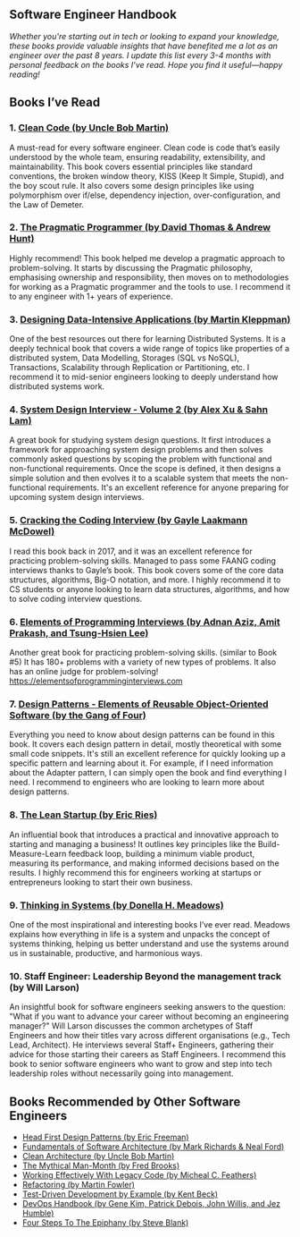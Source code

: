 ## Software Engineer Handbook

*Whether you're starting out in tech or looking to expand your knowledge, these books provide valuable insights that have benefited me a lot as an engineer over the past 8 years. I update this list every 3-4 months with personal feedback on the books I’ve read. Hope you find it useful—happy reading!*

## Books I’ve Read

### 1. [Clean Code (by Uncle Bob Martin)](https://www.amazon.co.uk/Clean-Code-Handbook-Software-Craftsmanship/dp/0132350882)
A must-read for every software engineer. Clean code is code that’s easily understood by the whole team, ensuring readability, extensibility, and maintainability. This book covers essential principles like standard conventions, the broken window theory, KISS (Keep It Simple, Stupid), and the boy scout rule. It also covers some design principles like using polymorphism over if/else, dependency injection, over-configuration, and the Law of Demeter.

### 2. [The Pragmatic Programmer (by David Thomas & Andrew Hunt)](https://www.amazon.co.uk/Pragmatic-Programmer-Andrew-Hunt/dp/020161622X)

Highly recommend! This book helped me develop a pragmatic approach to problem-solving. It starts by discussing the Pragmatic philosophy, emphasising ownership and responsibility, then moves on to methodologies for working as a Pragmatic programmer and the tools to use. I recommend it to any engineer with 1+ years of experience.

### 3. [Designing Data-Intensive Applications (by Martin Kleppman)](https://www.amazon.co.uk/Designing-Data-Intensive-Applications-Reliable-Maintainable/dp/1449373321)

One of the best resources out there for learning Distributed Systems. It is a deeply technical book that covers a wide range of topics like properties of a distributed system, Data Modelling, Storages (SQL vs NoSQL), Transactions, Scalability through Replication or Partitioning, etc. I recommend it to mid-senior engineers looking to deeply understand how distributed systems work.

### 4. [System Design Interview - Volume 2 (by Alex Xu & Sahn Lam)](https://www.amazon.co.uk/System-Design-Interview-insiders-Second/dp/B08CMF2CQF)

A great book for studying system design questions. It first introduces a framework for approaching system design problems and then solves commonly asked questions by scoping the problem with functional and non-functional requirements. Once the scope is defined, it then designs a simple solution and then evolves it to a scalable system that meets the non-functional requirements. It's an excellent reference for anyone preparing for upcoming system design interviews.

### 5. [Cracking the Coding Interview (by Gayle Laakmann McDowel)](https://www.amazon.co.uk/Cracking-Coding-Interview-6th-Programming/dp/0984782850)

I read this book back in 2017, and it was an excellent reference for practicing problem-solving skills. Managed to pass some FAANG coding interviews thanks to Gayle’s book. This book covers some of the core data structures, algorithms, Big-O notation, and more. I highly recommend it to CS students or anyone looking to learn data structures, algorithms, and how to solve coding interview questions.

### 6. [Elements of Programming Interviews (by Adnan Aziz, Amit Prakash, and Tsung-Hsien Lee)](https://www.amazon.co.uk/Elements-Programming-Interviews-Insiders-Guide/dp/1479274836)

Another great book for practicing problem-solving skills. (similar to Book #5)
It has 180+ problems with a variety of new types of problems. It also has an online judge for problem-solving! https://elementsofprogramminginterviews.com

### 7. [Design Patterns - Elements of Reusable Object-Oriented Software (by the Gang of Four)](https://www.amazon.co.uk/Design-patterns-elements-reusable-object-oriented/dp/0201633612)

Everything you need to know about design patterns can be found in this book. It covers each design pattern in detail, mostly theoretical with some small code snippets. It's still an excellent reference for quickly looking up a specific pattern and learning about it. For example, if I need information about the Adapter pattern, I can simply open the book and find everything I need. I recommend to engineers who are looking to learn more about design patterns.

### 8. [The Lean Startup (by Eric Ries)](https://www.amazon.co.uk/Lean-Startup-Eric-Ries/dp/0307887898)

An influential book that introduces a practical and innovative approach to starting and managing a business! It outlines key principles like the Build-Measure-Learn feedback loop, building a minimum viable product, measuring its performance, and making informed decisions based on the results. I highly recommend this for engineers working at startups or entrepreneurs looking to start their own business.

### 9. [Thinking in Systems (by Donella H. Meadows)](https://www.amazon.co.uk/Thinking-Systems-Primer-Donella-Meadows/dp/1603580557)

One of the most inspirational and interesting books I’ve ever read. Meadows explains how everything in life is a system and unpacks the concept of systems thinking, helping us better understand and use the systems around us in sustainable, productive, and harmonious ways.

### 10. Staff Engineer: Leadership Beyond the management track (by Will Larson)

An insightful book for software engineers seeking answers to the question: "What if you want to advance your career without becoming an engineering manager?" Will Larson discusses the common archetypes of Staff Engineers and how their titles vary across different organisations (e.g., Tech Lead, Architect). He interviews several Staff+ Engineers, gathering their advice for those starting their careers as Staff Engineers. I recommend this book to senior software engineers who want to grow and step into tech leadership roles without necessarily going into management.

## Books Recommended by Other Software Engineers

- [Head First Design Patterns (by Eric Freeman)](https://www.amazon.co.uk/Head-First-Design-Patterns-Freeman/dp/0596007124)
- [Fundamentals of Software Architecture (by Mark Richards & Neal Ford)](https://www.amazon.co.uk/Fundamentals-Software-Architecture-Comprehensive-Characteristics/dp/1492043451)
- [Clean Architecture (by Uncle Bob Martin)](https://www.amazon.co.uk/Clean-Architecture-Craftsmans-Software-Structure/dp/0134494164)
- [The Mythical Man-Month (by Fred Brooks)](https://www.amazon.co.uk/Mythical-Man-Month-Software-Engineering-Anniversary/dp/0201835959)
- [Working Effectively With Legacy Code (by Micheal C. Feathers)](https://www.amazon.co.uk/Working-Effectively-Legacy-Michael-Feathers/dp/0131177052)
- [Refactoring (by Martin Fowler)](https://www.amazon.co.uk/Refactoring-Improving-Design-Existing-Technology/dp/0201485672)
- [Test-Driven Development by Example (by Kent Beck)](https://www.amazon.co.uk/Test-Driven-Development-Addison-Wesley-Signature/dp/0321146530)
- [DevOps Handbook (by Gene Kim, Patrick Debois, John Willis, and Jez Humble)](https://www.amazon.co.uk/Devops-Handbook-World-Class-Reliability-Organizations/dp/1942788002)
- [Four Steps To The Epiphany (by Steve Blank)](https://www.amazon.co.uk/Four-Steps-Epiphany-Successful-Strategies/dp/0989200507)